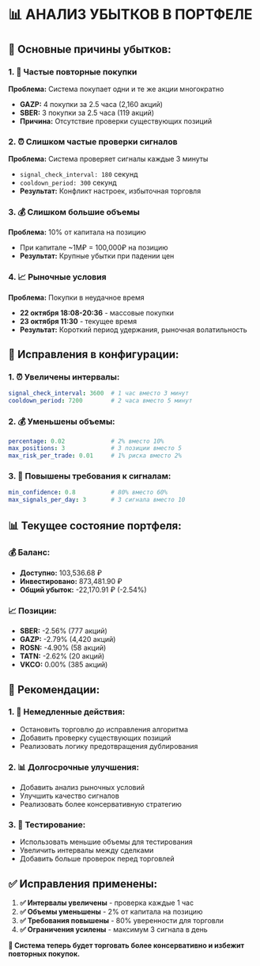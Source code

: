 # 📊 АНАЛИЗ УБЫТКОВ В ПОРТФЕЛЕ

## 🚨 **Основные причины убытков:**

### **1. 🔄 Частые повторные покупки**
**Проблема:** Система покупает одни и те же акции многократно
- **GAZP:** 4 покупки за 2.5 часа (2,160 акций)
- **SBER:** 3 покупки за 2.5 часа (119 акций)
- **Причина:** Отсутствие проверки существующих позиций

### **2. ⏰ Слишком частые проверки сигналов**
**Проблема:** Система проверяет сигналы каждые 3 минуты
- `signal_check_interval: 180` секунд
- `cooldown_period: 300` секунд
- **Результат:** Конфликт настроек, избыточная торговля

### **3. 💰 Слишком большие объемы**
**Проблема:** 10% от капитала на позицию
- При капитале ~1М₽ = 100,000₽ на позицию
- **Результат:** Крупные убытки при падении цен

### **4. 📈 Рыночные условия**
**Проблема:** Покупки в неудачное время
- **22 октября 18:08-20:36** - массовые покупки
- **23 октября 11:30** - текущее время
- **Результат:** Короткий период удержания, рыночная волатильность

## 🔧 **Исправления в конфигурации:**

### **1. ⏰ Увеличены интервалы:**
```yaml
signal_check_interval: 3600  # 1 час вместо 3 минут
cooldown_period: 7200        # 2 часа вместо 5 минут
```

### **2. 💰 Уменьшены объемы:**
```yaml
percentage: 0.02             # 2% вместо 10%
max_positions: 3             # 3 позиции вместо 5
max_risk_per_trade: 0.01     # 1% риска вместо 2%
```

### **3. 🎯 Повышены требования к сигналам:**
```yaml
min_confidence: 0.8          # 80% вместо 60%
max_signals_per_day: 3       # 3 сигнала вместо 10
```

## 📊 **Текущее состояние портфеля:**

### **💰 Баланс:**
- **Доступно:** 103,536.68 ₽
- **Инвестировано:** 873,481.90 ₽
- **Общий убыток:** -22,170.91 ₽ (-2.54%)

### **📈 Позиции:**
- **SBER:** -2.56% (777 акций)
- **GAZP:** -2.79% (4,420 акций)
- **ROSN:** -4.90% (58 акций)
- **TATN:** -2.62% (20 акций)
- **VKCO:** 0.00% (385 акций)

## 🎯 **Рекомендации:**

### **1. 🔄 Немедленные действия:**
- Остановить торговлю до исправления алгоритма
- Добавить проверку существующих позиций
- Реализовать логику предотвращения дублирования

### **2. 📊 Долгосрочные улучшения:**
- Добавить анализ рыночных условий
- Улучшить качество сигналов
- Реализовать более консервативную стратегию

### **3. 🧪 Тестирование:**
- Использовать меньшие объемы для тестирования
- Увеличить интервалы между сделками
- Добавить больше проверок перед торговлей

## ✅ **Исправления применены:**

1. **✅ Интервалы увеличены** - проверка каждые 1 час
2. **✅ Объемы уменьшены** - 2% от капитала на позицию
3. **✅ Требования повышены** - 80% уверенности для торговли
4. **✅ Ограничения усилены** - максимум 3 сигнала в день

**🎯 Система теперь будет торговать более консервативно и избежит повторных покупок.**
